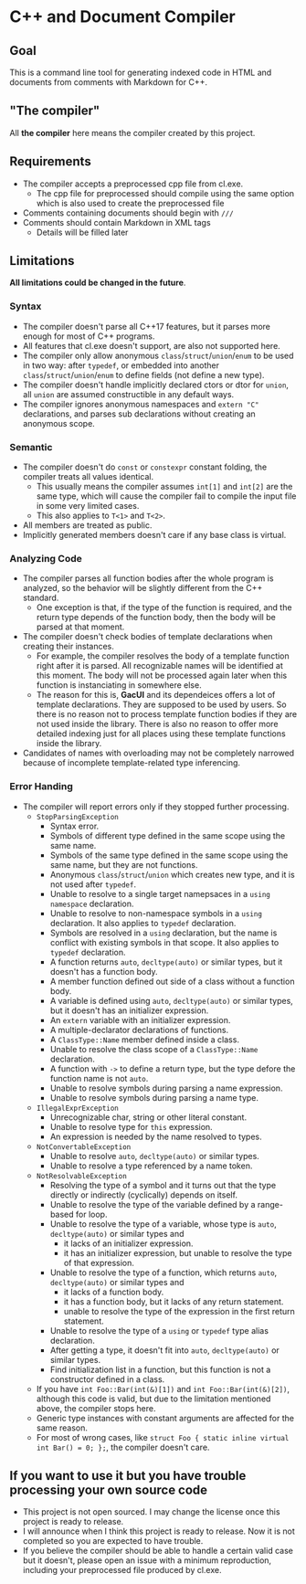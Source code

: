 # C++ and Document Compiler

## Goal

This is a command line tool for generating indexed code in HTML and documents from comments with Markdown for C++.

## "The compiler"

All **the compiler** here means the compiler created by this project.

## Requirements

- The compiler accepts a preprocessed cpp file from cl.exe.
  - The cpp file for preprocessed should compile using the same option which is also used to create the preprocessed file
- Comments containing documents should begin with `///`
- Comments should contain Markdown in XML tags
  - Details will be filled later

## Limitations

**All limitations could be changed in the future**.

### Syntax

- The compiler doesn't parse all C++17 features, but it parses more enough for most of C++ programs.
- All features that cl.exe doesn't support, are also not supported here.
- The compiler only allow anonymous `class`/`struct`/`union`/`enum` to be used in two way: after `typedef`, or embedded into another `class`/`struct`/`union`/`enum` to define fields (not define a new type).
- The compiler doesn't handle implicitly declared ctors or dtor for `union`, all `union` are assumed constructible in any default ways.
- The compiler ignores anonymous namespaces and `extern "C"` declarations, and parses sub declarations without creating an anonymous scope.

### Semantic

- The compiler doesn't do `const` or `constexpr` constant folding, the compiler treats all values identical.
  - This usually means the compiler assumes `int[1]` and `int[2]` are the same type, which will cause the compiler fail to compile the input file in some very limited cases.
  - This also applies to `T<1>` and `T<2>`.
- All members are treated as public.
- Implicitly generated members doesn't care if any base class is virtual.

### Analyzing Code

- The compiler parses all function bodies after the whole program is analyzed, so the behavior will be slightly different from the C++ standard.
  - One exception is that, if the type of the function is required, and the return type depends of the function body, then the body will be parsed at that moment.
- The compiler doesn't check bodies of template declarations when creating their instances.
  - For example, the compiler resolves the body of a template function right after it is parsed. All recognizable names will be identified at this moment. The body will not be processed again later when this function is instanciating in somewhere else.
  - The reason for this is, **GacUI** and its dependeices offers a lot of template declarations. They are supposed to be used by users. So there is no reason not to process template function bodies if they are not used inside the library. There is also no reason to offer more detailed indexing just for all places using these template functions inside the library.
- Candidates of names with overloading may not be completely narrowed because of incomplete template-related type inferencing.

### Error Handing

- The compiler will report errors only if they stopped further processing.
  - `StopParsingException`
    - Syntax error.
    - Symbols of different type defined in the same scope using the same name.
    - Symbols of the same type defined in the same scope using the same name, but they are not functions.
    - Anonymous `class`/`struct`/`union` which creates new type, and it is not used after `typedef`.
    - Unable to resolve to a single target namepsaces in a `using namespace` declaration.
    - Unable to resolve to non-namespace symbols in a `using` declaration. It also applies to `typedef` declaration.
    - Symbols are resolved in a `using` declaration, but the name is conflict with existing symbols in that scope. It also applies to `typedef` declaration.
    - A function returns `auto`, `decltype(auto)` or similar types, but it doesn't has a function body.
    - A member function defined out side of a class without a function body.
    - A variable is defined using `auto`, `decltype(auto)` or similar types, but it doesn't has an initializer expression.
    - An `extern` variable with an initializer expression.
    - A multiple-declarator declarations of functions.
    - A `ClassType::Name` member defined inside a class.
    - Unable to resolve the class scope of a `ClassType::Name` declaration.
    - A function with `->` to define a return type, but the type defore the function name is not `auto`.
    - Unable to resolve symbols during parsing a name expression.
    - Unable to resolve symbols during parsing a name type.
  - `IllegalExprException`
    - Unrecognizable char, string or other literal constant.
    - Unable to resolve type for `this` expression.
    - An expression is needed by the name resolved to types.
  - `NotConvertableException`
    - Unable to resolve `auto`, `decltype(auto)` or similar types.
    - Unable to resolve a type referenced by a name token.
  - `NotResolvableException`
    - Resolving the type of a symbol and it turns out that the type directly or indirectly (cyclically) depends on itself.
    - Unable to resolve the type of the variable defined by a range-based for loop.
    - Unable to resolve the type of a variable, whose type is `auto`, `decltype(auto)` or similar types and
      - it lacks of an initializer expression.
      - it has an initializer expression, but unable to resolve the type of that expression.
    - Unable to resolve the type of a function, which returns `auto`, `decltype(auto)` or similar types and
      - it lacks of a function body.
      - it has a function body, but it lacks of any return statement.
      - unable to resolve the type of the expression in the first return statement.
    - Unable to resolve the type of a `using` or `typedef` type alias declaration.
    - After getting a type, it doesn't fit into `auto`, `decltype(auto)` or similar types.
    - Find initialization list in a function, but this function is not a constructor defined in a class.
  - If you have `int Foo::Bar(int(&)[1])` and `int Foo::Bar(int(&)[2])`, although this code is valid, but due to the limitation mentioned above, the compiler stops here.
  - Generic type instances with constant arguments are affected for the same reason.
  - For most of wrong cases, like `struct Foo { static inline virtual int Bar() = 0; };`, the compiler doesn't care.

## If you want to use it but you have trouble processing your own source code

- This project is not open sourced. I may change the license once this project is ready to release.
- I will announce when I think this project is ready to release. Now it is not completed so you are expected to have trouble.
- If you believe the compiler should be able to handle a certain valid case but it doesn't, please open an issue with a minimum reproduction, including your preprocessed file produced by cl.exe.